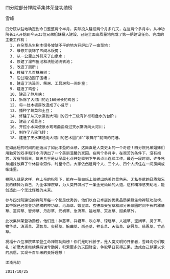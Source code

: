 四分院部分禅院草集体荣登功勋榜

雪峰


    四分院从驻地确定到今日整整两个半月，实际投入建设两个月多几天，在这两个多月中，从神功院长1人开始到今天33位兄弟姐妹投入建设，已经全面高质量地完成了第一期建设任务，完成的主要工作有：
      1. 在杂草丛生树木很多坡陡不平的地方开辟出了一亩菜地；
      2. 维修并装饰了五间木板房；
      3. 从一公里之外引来了山泉水；
      4. 修建了瀑布鱼池和洗脸池洗衣池；
      5. 改造了厕所；
      6. 移植了几百株桉树；
      7. 沿公路边围了围墙；
      8. 建造了洗澡间、柴房、工具房和一间卧室；
      9. 建造了鸡舍；
      10. 建造了静月峡；
      11. 拆除了大河川的近160米长的鸡舍；
      12. 将一处木板房改造成了小餐厅；
      13. 播种了蔬菜和土豆；
      14. 修建了从天水寨到大河川的四十三级有护栏和叠水的台阶；
      15. 建造了观景台；
      16. 开挖小水渠使泉水弯弯曲曲绕过天水寨流向大河川；
      17. 制作了八轮飞转；
      18. 建造了天水寨通向大河川的艺术圆门和“歌舞厅”前面的花墙。

    在如此短的时间内创造出了如此丰盈的业绩，这简直是人类史上的一个奇迹！四分院兄弟姐妹们用勤劳的双手和汗水浇铸出了一个美丽温馨的家园，在两个多月中，在艰苦的条件下，没有抱怨，没有节假日，每天几乎是从早晨七点开始直到下午五点半连续工作，最近一段时间，许多兄弟姐妹放弃了午休拼命劳作，时至今日，大家依然是两个人、三个人、四个人挤住在一间房间或帐篷里。

    禅院人就是这样，在上帝的指引下，能在一张白纸上绘绣出绝美的景色来，无私奉献的品质和忘我的精神为自己，为全体禅院草，为人类开辟出了一条金光灿灿的大道，这种精神感天动地，能创造出一个无比辉煌的未来。

    参与四分院建设的禅院草每一个都是优秀的，他们以自己卓越的优秀品质荣登生命禅院功勋榜，其中除已经荣登功勋榜的神功草、沧海草、娥皇草、玄德草天宝草和部分来家园时间不长的雅倩草、道谛草、智师草、丹彤草、元初草、急流草、福地草、天友草、甜柔草外，

    此次集体荣登功勋榜，他们是：神慈草、祥君草、欢心草、琼瑶草、人祖草、宝娟草、灵子草、物华草、涛澜草、源智草、奥顿草、婉曲草、尚圣草、神音草、天仙草、窈冥草、慈恩草、竹菡草。

    祝福十八位禅院草荣登生命禅院功勋榜！你们是时代骄子，是人类文明的开拓者，雪峰向你们敬礼！祈愿大家继续保持谦卑勤劳，积累更多的天国财宝，争取早日获得正果，达成自己梦寐以求的夙愿，实现千百年来的美好理想！

    浑沌元初

    2011/10/25



